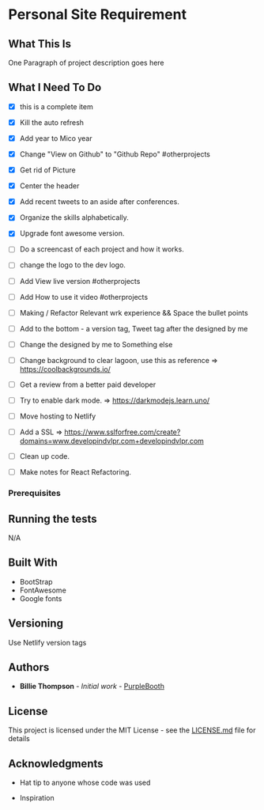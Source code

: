 # Personal Site Requirement

## What This Is
One Paragraph of project description goes here

## What I Need To Do
- [x] this is a complete item
- [x] Kill the auto refresh
- [x] Add year to Mico year
- [x] Change "View on Github" to "Github Repo" #otherprojects
- [x] Get rid of Picture
- [x] Center the header 
- [x] Add recent tweets to an aside after conferences.
- [x] Organize the skills alphabetically. 
- [x] Upgrade font awesome version.
- [ ] Do a screencast of each project and how it works.
- [ ] change the logo to the dev logo.
- [ ] Add View live version #otherprojects
- [ ] Add How to use it video #otherprojects
- [ ] Making / Refactor Relevant wrk experience && Space the bullet points

- [ ] Add to the bottom - a version tag, Tweet tag after the designed by me
- [ ] Change the designed by me to Something else
- [ ] Change background to clear lagoon, use this as reference => https://coolbackgrounds.io/
- [ ] Get a review from a better paid developer
- [ ] Try to enable dark mode. => https://darkmodejs.learn.uno/
- [ ] Move hosting to Netlify
- [ ] Add a SSL => https://www.sslforfree.com/create?domains=www.developindvlpr.com+developindvlpr.com
- [ ] Clean up code.
- [ ] Make notes for React Refactoring.


### Prerequisites


## Running the tests
N/A


## Built With
- BootStrap
- FontAwesome
- Google fonts

## Versioning
Use Netlify version tags

## Authors
* **Billie Thompson** - *Initial work* - [PurpleBooth](https://github.com/PurpleBooth)

## License

This project is licensed under the MIT License - see the [LICENSE.md](LICENSE.md) file for details

## Acknowledgments

* Hat tip to anyone whose code was used

* Inspiration

